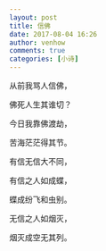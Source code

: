 ```yaml
---
layout: post
title: 信佛
date: 2017-08-04 16:26
author: venhow
comments: true
categories: [小诗]
---
```

从前我骂人信佛，

佛死人生其谁切？

今日我靠佛渡劫，

苦海茫茫得其节。

有信无信大不同，

有信之人如成蝶，

蝶成纷飞和虫别。

无信之人如烟灭，

烟灭成空无其列。
